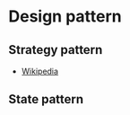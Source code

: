 # Design pattern

## Strategy pattern
* [Wikipedia](https://ko.wikipedia.org/wiki/%EC%A0%84%EB%9E%B5_%ED%8C%A8%ED%84%B4)
  
## State pattern